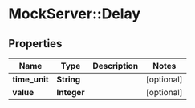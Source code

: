 # MockServer::Delay

## Properties
Name | Type | Description | Notes
------------ | ------------- | ------------- | -------------
**time_unit** | **String** |  | [optional] 
**value** | **Integer** |  | [optional] 


